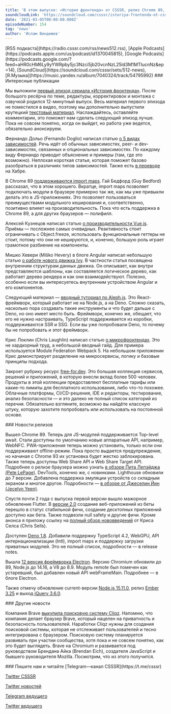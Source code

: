 ```yaml
---
title: 'В этом выпуске: «История фронтенда» от CSSSR, релиз Chrome 89, import maps, Flutter 2.0, коллекция free-for.dev, производительность Vue, внутренние структуры данных движка Ivy.'
soundcloudLink: 'https://soundcloud.com/csssr/istoriya-frontenda-ot-csssr-chrome-89-flutter-2-import-maps-free-fordev-struktury-dannykh-ivy'
date: '2021-03-05T00:00:00.000Z'
episodeNumber: 154
tag: 'news'
author: 'Ислам Виндижев'
---
```


<Note>
  [RSS подкаста](https://radio.csssr.com/rss/news512.rss), [Apple Podcasts](https://podcasts.apple.com/us/podcast/id1370045815), [Google Podcasts](https://podcasts.google.com/?feed=aHR0cHM6Ly9yYWRpby5jc3Nzci5jb20vcnNzL25ld3M1MTIucnNz&ep=14), [SoundCloud](https://soundcloud.com/csssr/sets/512-news), [Я.Музыка](https://music.yandex.ru/album/7040324/track/54795992)
</Note>

<ParagraphWithImage imageName="manWithLaptop" imageSide="right">
  ### Интересные публикации

Мы выложили [первый эпизод сериала «История фронтенда»](https://www.youtube.com/watch?v=7nrDctGYOIk). После большого ресёрча по теме, редактуры, корректировок и монтажа с озвучкой родился 12-минутный выпуск. Весь материал первого эпизода не поместился в видео, поэтому мы дополнительно выпустили крутецкий [текстовый материал](https://blog.csssr.com/ru/article/frontend-history-the-browser-that-could-do-everything/). Наслаждайтесь, оставляйте комментарии, это поможет нам сделать следующий эпизод лучше. Пока не совсем понятно, когда он выйдет, но работа уже ведется, обязательно анонсируем.
</ParagraphWithImage>

Фернандо Дольо (Fernando Doglio) написал статью [о 5 видах зависимостей](https://blog.bitsrc.io/everything-you-ever-wanted-to-know-but-were-afraid-to-ask-about-javascript-dependencies-175220f0dcfb). Речь идёт об обычных зависимостях, peer- и dev-зависимостях, связанных и опциональных зависимостях. По каждому виду Фернандо приводит объяснение и примеры (там, где это возможно). Неплохая короткая статья, которая поможет базово разобраться в различиях типов зависимостей. Также есть [в переводе](https://habr.com/ru/company/otus/blog/545008/) на Хабре.

В Chrome 89 [поддерживаются import maps](https://jspm.org/import-map-cdn). Гай Бедфорд (Guy Bedford) рассказал, что в этом хорошего. Вкратце, import maps позволяет подключать модули в браузере примерно так же, как мы уже привыкли делать это в JS-приложениях. Это позволяет пользоваться преимуществами модульного кеширования и, соответственно, позитивно влияет на производительность. Пока что есть поддержка в Chrome 89, а для других браузеров — полифилл.

Алексей Кузнецов написал статью [о производительности Vue.js](https://habr.com/ru/post/543298/). Приёмы — посложнее самых очевидных. Реактивность стоит ограничивать с Object.freeze, использовать функциональные геттеры не стоит, потому что они не кешируются, и, конечно, большую роль играет грамотное разбиение на компоненты.

Мишко Хевери (Miško Hevery) в блоге Angular написал небольшую статью [о работе нового движка Ivy](https://blog.angular.io/ivys-internal-data-structures-f410509c7480). В частности статья посвящена внутренним структурам данных движка. Он описывает, как внутри представляются шаблоны, как составляется логическое дерево, как работает дерево рендера и как они взаимодействуют. Полезно, особенно если вы интересуетесь внутренним устройством Angular и его компонентов.

Следующий материал — [вводный туториал по Aleph.js](https://blog.bitsrc.io/introduction-to-aleph-the-react-framework-in-deno-322ec26d0fa9). Это React-фреймворк, который работает не на Node.js, а на Deno. Сложно сказать, насколько пора создавать такие инструменты и что будет дальше с Deno, но оно имеет место быть. Фреймворк, конечно же, обещает, что его не нужно настраивать, TypeScript поддерживается из коробки, поддерживаются SSR и SSG. Если вы уже попробовали Deno, то почему бы не попробовать и этот фреймворк.

Крис Локлин (Chris Laughlin) написал статью [о микрофронтендах](https://www.sitepoint.com/a-beginners-guide-to-the-micro-front-end-architecture/). Это не хардкорный труд, а небольшой вводный гайд. Для примера используется Module Federation Webpack 5. На небольшом приложении Крис демонстрирует разделение на микросервисы, логику и базовые принципы подхода.


Закроет рубрику ресурс [free-for.dev](https://free-for.dev/). Это большая коллекция сервисов, решений и приложений, в которую внесли вклад более 500 человек. Продукты в этой коллекции предоставляют бесплатные тарифы или какие-то лимиты для бесплатного использования, либо что-то похожее. Облачные платформы, CI/CD-решения, IDE и редакторы, тестирование, анализ безопасности — и это далеко не полный список категорий из перечня. Обязательно взгляните, возможно вы найдёте классную штуку, которую захотите попробовать или использовать на постоянной основе.

<ParagraphWithImage imageName="laptopNews" imageSide="right">
  ### Новости релизов

Вышел Chrome 89. Теперь для JS-модулей поддерживается Top-level await. Стали доступны по умолчанию новые аппаратные API, например, WebNFC. PWA-приложения теперь можно установить, только если они поддерживают offline-режим. Пока просто выдается предупреждение, но начиная с Chrome 93 их установка будет жестко заблокирована. Также теперь доступны Web Share API и Web Share Target API. Подробнее о релизе браузера можно узнать [в обзоре Пита Лепэйджа (Pete LePage)](https://developer.chrome.com/blog/new-in-chrome-89/). DevTools, конечно же, с новинками. Lighthouse обновили до 7 версии. Добавлена поддержка эмуляции устройств со складным экраном и многое другое. Подробности — [в обзоре от Джеселин Йин (Jecelyn Yeen)](https://developers.google.com/web/updates/2021/01/devtools).
</ParagraphWithImage>

Спустя почти 2 года с выпуска первой версии вышло мажорное обновление Flutter. В [версии 2.0](https://developers.googleblog.com/2021/03/announcing-flutter-2.html) создание веб-приложений из беты перешло в статус стабильной фичи, создание десктопных приложений доступно как бета. Также подвезли null safety и другие фичи. Кроме анонса я приложу ссылку на [полный обзор нововведений](https://medium.com/flutter/whats-new-in-flutter-2-0-fe8e95ecc65) от Криса Селса (Chris Sells).

Доступен [Deno 1.8](https://deno.land/posts/v1.8). Добавили поддержку TypeScript 4.2, WebGPU, API интернационализации (Intl), import maps и поддержку загрузки приватных модулей. Это не полный список, подробности — в release notes.

Вышла [12 версия фреймворка Electron](https://www.electronjs.org/blog/electron-12-0). Версию Chromium обновили до 89, Node.js до 14.16, а V8 до 8.9. Модуль remote был помечен как устаревший, был добавлен новый API webFrameMain. Подробнее — в блоге Electron.

Также отмечу обновление current-версии [Node.js 15.11.0](https://nodejs.org/en/blog/release/v15.11.0/), релиз [Ember 3.25](https://blog.emberjs.com/ember-3-25-released/) и выход [jQuery 3.6.0](https://blog.jquery.com/2021/03/02/jquery-3-6-0-released/).

<ParagraphWithImage imageName="laptopDialog" imageSide="right">
  ### Другие новости

Компания Brave [выкупила поисковую систему Cliqz](https://brave.com/brave-search/). Напомню, что компания делает браузер Brave, который нацелен на приватность и безопасность пользователей. Наработки Cliqz нужны для создания поисковой системы, которая не отслеживает пользователей и тесно интегрирована с браузером. Поисковую систему планируется развивать при участии сообщества, хотя пока и не совсем понятно, как это будет выглядеть. Brave на Chromium и развивается под руководством Брендана Айка (Brendan Eich), создателя JavaScript и бывшего руководителя Mozilla. Посмотрим, что из этого получится.
</ParagraphWithImage>

<Note>
  ### Пишите нам и читайте
  [Telegram—канал CSSSR](https://t.me/csssr)

  [Twitter CSSSR](https://twitter.com/csssr_dev)

  [Twitter новостей](https://twitter.com/csssr_news)

  [Telegram ведущего](https://t.me/Vindizh)

  [Twitter ведущего](https://twitter.com/Vindizh)
</Note>
